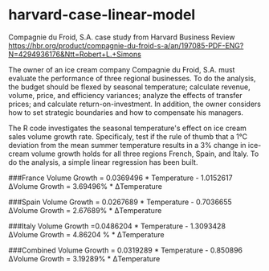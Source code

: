 harvard-case-linear-model
=========================

Compagnie du Froid, S.A. case study from Harvard Business Review https://hbr.org/product/compagnie-du-froid-s-a/an/197085-PDF-ENG?N=4294936176&Ntt=Robert+L.+Simons

The owner of an ice cream company Compagnie du Froid, S.A. must evaluate the performance of three regional businesses. To do the analysis, the budget should be flexed by seasonal temperature; calculate revenue, volume, price, and efficiency variances; analyze the effects of transfer prices; and calculate return-on-investment. In addition, the owner considers how to set strategic boundaries and how to compensate his managers.

The R code investigates the seasonal temperature's effect on ice cream sales volume growth rate. Specificaly, test if the rule of thumb that a 1°C deviation from the mean summer temperature results in a 3% change in ice-cream volume growth holds for all three regions French, Spain, and Italy. To do the analysis, a simple linear regression has been built.


###France
Volume Growth = 0.0369496 * Temperature - 1.0152617			
ΔVolume Growth =  3.69496% * ΔTemperature			

###Spain
Volume Growth = 0.0267689 * Temperature - 0.7036655			
ΔVolume Growth =  2.67689% * ΔTemperature			

###Italy
Volume Growth =0.0486204 * Temperature - 1.3093428			
ΔVolume Growth =  4.86204 % * ΔTemperature		

###Combined
Volume Growth = 0.0319289 * Temperature - 0.850896			
ΔVolume Growth =  3.19289% * ΔTemperature			
